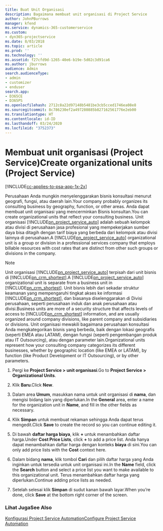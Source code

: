 ```yaml
---
title: Buat Unit Organisasi
description: Bagaimana membuat unit organisasi di Project Service
author: JohnPBurrows
manager: kfend
ms.service: dynamics-365-customerservice
ms.custom:
- dyn365-projectservice
ms.date: 8/03/2018
ms.topic: article
ms.prod: ''
ms.technology: ''
ms.assetid: f27cfd9d-1265-40e6-b19e-5d02c3d91ca6
ms.author: jburrows
audience: Admin
search.audienceType:
- admin
- customizer
- enduser
search.app:
- D365CE
- D365PS
ms.openlocfilehash: 2712c8a22d97148b5481be3cb5cced1746ea08e8
ms.sourcegitcommit: 8c786230ef2a497280885b827162561776e2eb00
ms.translationtype: HT
ms.contentlocale: id-ID
ms.lasthandoff: 03/24/2020
ms.locfileid: "3752373"
---
```

# <a name="create-organizational-units-project-service"></a><span data-ttu-id="b9832-103">Membuat unit organisasi (Project Service)</span><span class="sxs-lookup"><span data-stu-id="b9832-103">Create organizational units (Project Service)</span></span>

[!INCLUDE[cc-applies-to-psa-app-1x-2x](../includes/cc-applies-to-psa-app-1x-2x.md)]

<span data-ttu-id="b9832-104">Perusahaan Anda mungkin menyelenggarakan bisnis konsultasi menurut geografi, fungsi, atau daerah lain.</span><span class="sxs-lookup"><span data-stu-id="b9832-104">Your company probably organizes its consulting business by geography, function, or other areas.</span></span> <span data-ttu-id="b9832-105">Anda dapat membuat unit organisasi yang mencerminkan Bisnis konsultan.</span><span class="sxs-lookup"><span data-stu-id="b9832-105">You can create organizational units that reflect your consulting business.</span></span> <span data-ttu-id="b9832-106">Unit organisasi [!INCLUDE[pn_project_service_auto](../includes/pn-project-service-auto.md)] adalah sebuah kelompok atau divisi di perusahaan jasa profesional yang mempekerjakan sumber daya bisa ditagih dengan tarif biaya yang berbeda dari kelompok atau divisi lainnya di perusahaan.</span><span class="sxs-lookup"><span data-stu-id="b9832-106">A [!INCLUDE[pn_project_service_auto](../includes/pn-project-service-auto.md)] organizational unit is a group or division in a professional services company that employs billable resources with cost rates that are distinct from other such groups or divisions in the company.</span></span>  
  
> [!NOTE]
>  <span data-ttu-id="b9832-107">Unit organisasi [!INCLUDE[pn_project_service_auto](../includes/pn-project-service-auto.md)] terpisah dari unit bisnis di [!INCLUDE[pn_crm_shortest](../includes/pn-crm-shortest.md)].</span><span class="sxs-lookup"><span data-stu-id="b9832-107">A [!INCLUDE[pn_project_service_auto](../includes/pn-project-service-auto.md)] organizational unit is separate from a business unit in [!INCLUDE[pn_crm_shortest](../includes/pn-crm-shortest.md)].</span></span> <span data-ttu-id="b9832-108">Unit bisnis lebih dari sekadar struktur keamanan yang mempengaruhi tingkat akses ke informasi [!INCLUDE[pn_crm_shortest](../includes/pn-crm-shortest.md)], dan biasanya diselenggarakan di Divisi perusahaan, seperti perusahaan induk dan anak perusahaan atau divisi.</span><span class="sxs-lookup"><span data-stu-id="b9832-108">Business units are more of a security structure that affects levels of access to [!INCLUDE[pn_crm_shortest](../includes/pn-crm-shortest.md)] information, and are usually organized around company divisions, like parent company and subsidiaries or divisions.</span></span> <span data-ttu-id="b9832-109">Unit organisasi mewakili bagaimana perusahaan konsultasi Anda mengkategorikan bisnis yang berbeda, baik dengan lokasi geografis (seperti EMEA atau LATAM), dengan fungsi (seperti pengembangan produk atau IT Outsourcing), atau dengan parameter lain.</span><span class="sxs-lookup"><span data-stu-id="b9832-109">Organizational units represent how your consulting company categorizes its different businesses, whether by geographic location (like EMEA or LATAM), by function (like Product Development or IT Outsourcing), or by other parameters.</span></span>  
  
1.  <span data-ttu-id="b9832-110">Pergi ke **Project Service > unit organisasi**.</span><span class="sxs-lookup"><span data-stu-id="b9832-110">Go to **Project Service > Organizational Units**.</span></span>  
  
2.  <span data-ttu-id="b9832-111">Klik **Baru**.</span><span class="sxs-lookup"><span data-stu-id="b9832-111">Click **New**.</span></span>  
  
3.  <span data-ttu-id="b9832-112">Dalam area **Umum**, masukkan nama untuk unit organisasi di **nama**, dan mengisi bidang lain yang diperlukan.</span><span class="sxs-lookup"><span data-stu-id="b9832-112">In the **General** area, enter a name for the organization unit in **Name**, and fill in the other fields as necessary.</span></span>  
  
4.  <span data-ttu-id="b9832-113">Klik **Simpan** untuk membuat rekaman sehingga Anda dapat terus mengedit.</span><span class="sxs-lookup"><span data-stu-id="b9832-113">Click **Save** to create the record so you can continue editing it.</span></span>  
  
5.  <span data-ttu-id="b9832-114">Di bawah **daftar harga biaya**, klik **+** untuk menambahkan daftar harga.</span><span class="sxs-lookup"><span data-stu-id="b9832-114">Under **Cost Price Lists**, click **+** to add a price list.</span></span> <span data-ttu-id="b9832-115">Anda hanya dapat menambahkan daftar harga dengan konteks **biaya** di sini.</span><span class="sxs-lookup"><span data-stu-id="b9832-115">You can only add price lists with the **Cost** context here.</span></span>  
  
6.  <span data-ttu-id="b9832-116">Dalam bidang **nama**, klik tombol **Cari** dan pilih daftar harga yang Anda inginkan untuk tersedia untuk unit organisasi ini.</span><span class="sxs-lookup"><span data-stu-id="b9832-116">In the **Name** field, click the **Search** button and select a price list you want to make available to this organizational unit.</span></span> <span data-ttu-id="b9832-117">Terus menambahkan daftar harga yang diperlukan.</span><span class="sxs-lookup"><span data-stu-id="b9832-117">Continue adding price lists as needed.</span></span>  
  
7.  <span data-ttu-id="b9832-118">Setelah selesai klik **Simpan** di sudut kanan bawah layar.</span><span class="sxs-lookup"><span data-stu-id="b9832-118">When you’re done, click **Save** at the bottom right corner of the screen.</span></span>  
  
### <a name="see-also"></a><span data-ttu-id="b9832-119">Lihat Juga</span><span class="sxs-lookup"><span data-stu-id="b9832-119">See Also</span></span>  
 [<span data-ttu-id="b9832-120">Konfigurasi Project Service Automation</span><span class="sxs-lookup"><span data-stu-id="b9832-120">Configure Project Service Automation</span></span>](../project-service/configure.md)

